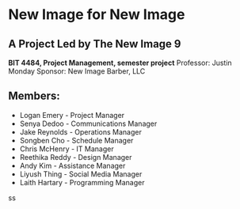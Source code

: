 # New Image for New Image

## A Project Led by The New Image 9

**BIT 4484, Project Management, semester project**
Professor: Justin Monday
Sponsor: New Image Barber, LLC

## Members:

-   Logan Emery - Project Manager
-   Senya Dedoo - Communications Manager
-   Jake Reynolds - Operations Manager
-   Songben Cho - Schedule Manager
-   Chris McHenry - IT Manager
-   Reethika Reddy - Design Manager
-   Andy Kim - Assistance Manager
-   Liyush Thing - Social Media Manager
-   Laith Hartary - Programming Manager

ss